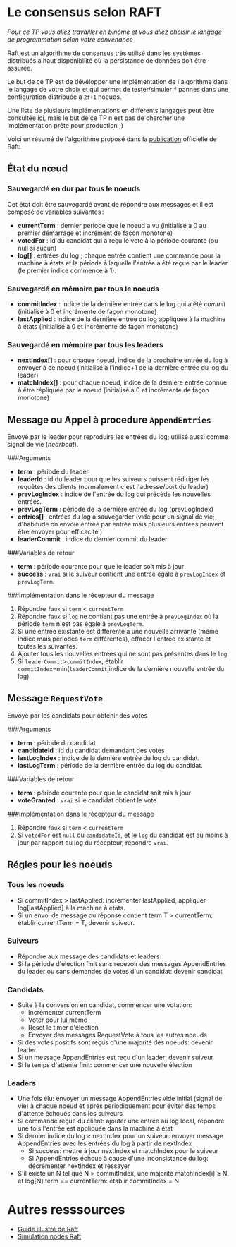 # Le consensus selon RAFT

*Pour ce TP vous allez travailler en binôme et vous allez choisir le langage de
programmation selon votre convenance*

Raft est un algorithme de consensus très utilisé dans les systèmes distribués à haut disponibilité où la persistance de données doit être assurée.

Le but de ce TP est de dévélopper une implémentation de l'algorithme dans le langage de votre choix et qui permet de tester/simuler `f` pannes dans une configuration distribuée à `2f+1` noeuds.

Une liste de plusieurs implémentations en différents langages peut être consultée [ici](https://raft.github.io/#implementations), mais le but de ce TP n'est pas de chercher une implémentation prête pour production ;)

Voici un résumé de l'algorithme proposé dans la [publication](https://raft.github.io/raft.pdf) officielle de Raft:

## État du nœud

### Sauvegardé en dur par tous le noeuds
Cet état doit être sauvegardé avant de répondre aux messages et il est composé de variables suivantes :
  * **currentTerm** : dernier periode que le noeud a vu (initialisé à 0 au premier démarrage et incrément de façon monotone)
  * **votedFor** : Id du candidat qui a reçu le vote à la période courante (ou null si aucun)
  * **log[]** : entrées du log ; chaque entrée contient une commande pour la machine à états et la période à laquelle l'entrée a été reçue par le leader (le premier indice commence à 1).

### Sauvegardé en mémoire par tous le noeuds    
  * **commitIndex** : indice de la dernière entrée dans le log qui a été _commit_ (initialisé à 0 et incrémente de façon monotone)
  * **lastApplied** : indice de la dernière entrée du log appliquée à la machine à états (initialisé à 0 et incrémente de façon monotone)

### Sauvegardé en mémoire par tous les leaders
  * **nextIndex[]** : pour chaque noeud, indice de la prochaine entrée du log à envoyer à ce noeud (initialisé à l'indice+1 de la dernière entrée du log du leader)
  * **matchIndex[]** : pour chaque noeud, indice de la dernière entrée connue à être répliquée par le noeud (initialisé à 0 et incrémente de façon monotone)

## Message ou Appel à procedure `AppendEntries`

Envoyé par le leader pour reproduire les entrées du log; utilisé aussi comme signal de vie (_hearbeat_).

###Arguments
  * **term** : période du leader
  * **leaderId** : id du leader pour que les suiveurs puissent rédiriger les requêtes des clients (normalement c'est l'adresse/port du leader)
  * **prevLogIndex** : indice de l'entrée du log qui précède les nouvelles entrées.
  * **prevLogTerm** : période de la dernière entrée du log (prevLogIndex)
  * **entries[]** : entrées du log à sauvegarder (vide pour un signal de vie; d'habitude on envoie entrée par entrée mais plusieurs entrées peuvent être envoyer pour efficacité )
  * **leaderCommit** : indice du dernier commit du leader

###Variables de retour
  * **term** : période courante pour que le leader soit mis à jour
  * **success** : `vrai` si le suiveur contient une entrée égale à `prevLogIndex` et `prevLogTerm`.

###Implémentation dans le récepteur du message
 1. Répondre `faux` si `term` < `currentTerm`
 2. Répondre `faux` si `log` ne contient pas une entrée à `prevLogIndex` où la période `term` n'est pas égale à `prevLogTerm`.
 3. Si une entrée existante est différente à une nouvelle arrivante (même indice mais périodes `term` différentes), effacer l'entrée existante et toutes les suivantes.
 4. Ajouter tous les nouvelles entrées qui ne sont pas présentes dans le `log`.
 5. Si `leaderCommit`>`commitIndex`, établir `commitIndex`=min(`leaderCommit`,indice de la dernière nouvelle entrée du log)

## Message `RequestVote`
Envoyé par les candidats pour obtenir des votes

###Arguments
* **term** : période du candidat
* **candidateId** : id du candidat demandant des votes
* **lastLogIndex** : indice de la dernière entrée du log du candidat.
* **lastLogTerm** : période de la dernière entrée du log du candidat.

###Variables de retour
* **term** : période courante pour que le candidat soit mis à jour
* **voteGranted** : `vrai` si le candidat obtient le vote

###Implémentation dans le récepteur du message
1. Répondre `faux` si `term` < `currentTerm`
2. Si `votedFor` est `null` ou `candidateId`, et le `log` du candidat est au moins à jour par rapport au log du récepteur, répondre `vrai`.

## Régles pour les noeuds

### Tous les noeuds
 * Si commitIndex > lastApplied: incrémenter lastApplied, appliquer log[lastApplied] à la machine à états.
 * Si un envoi de message ou réponse contient term T > currentTerm: établir currentTerm = T, devenir suiveur.

### Suiveurs
 * Répondre aux message des candidats et leaders
 * Si la période d'election finit sans recevoir des messages AppendEntries du leader ou sans demandes de votes d'un candidat: devenir candidat

### Candidats
 * Suite à la conversion en candidat, commencer une votation:
   + Incrémenter currentTerm
   + Voter pour lui même
   + Reset le timer d'élection
   + Envoyer des messages RequestVote à tous les autres noeuds
 * Si des votes positifs sont reçus d'une majorité des noeuds: devenir leader.
 * Si un message AppendEntries est reçu d'un leader: devenir suiveur
 * Si le temps d'attente finit: commencer une nouvelle élection

### Leaders

 * Une fois élu: envoyer un message AppendEntries vide initial (signal de vie) à chaque noeud et après periodiquement pour éviter des temps d'attente échoués dans les suiveurs
 * Si commande reçue du client: ajouter une entrée au log local, répondre une fois l'entrée est appliquée dans la machine à état
 * Si dernier indice du log ≥ nextIndex pour un suiveur: envoyer message
 AppendEntries avec les entrées du log à partir de nextIndex
   + Si success: mettre à jour nextIndex et matchIndex pour le suiveur
   + Si AppendEntries échoue à cause d'une inconsistance du log: décrémenter nextIndex et ressayer
 * S'il existe un N tel que N > commitIndex, une majorité matchIndex[i] ≥ N, et log[N].term == currentTerm: établir commitIndex = N

# Autres resssources
 * [Guide illustré de Raft](http://thesecretlivesofdata.com/raft/)
 * [Simulation nodes Raft](https://raft.github.io/#raftscope)
